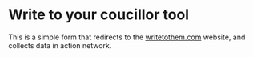 # Write to your coucillor tool

This is a simple form that redirects to the
[writetothem.com](https://writetothem.com) website, and collects data in action network.
